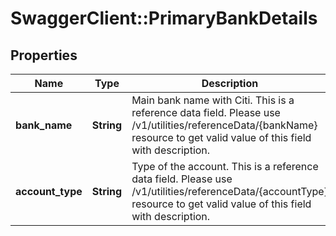 # SwaggerClient::PrimaryBankDetails

## Properties
Name | Type | Description | Notes
------------ | ------------- | ------------- | -------------
**bank_name** | **String** | Main bank name with Citi. This is a reference data field. Please use /v1/utilities/referenceData/{bankName} resource to get valid value of this field with description. | [optional] 
**account_type** | **String** | Type of the account. This is a reference data field. Please use /v1/utilities/referenceData/{accountType} resource to get valid value of this field with description. | [optional] 


